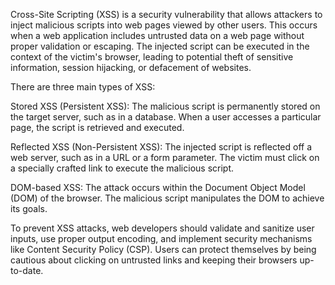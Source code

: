 
Cross-Site Scripting (XSS) is a security vulnerability that allows attackers to inject malicious scripts into web pages viewed by other users. This occurs when a web application includes untrusted data on a web page without proper validation or escaping. The injected script can be executed in the context of the victim's browser, leading to potential theft of sensitive information, session hijacking, or defacement of websites.

There are three main types of XSS:

Stored XSS (Persistent XSS): The malicious script is permanently stored on the target server, such as in a database. When a user accesses a particular page, the script is retrieved and executed.

Reflected XSS (Non-Persistent XSS): The injected script is reflected off a web server, such as in a URL or a form parameter. The victim must click on a specially crafted link to execute the malicious script.

DOM-based XSS: The attack occurs within the Document Object Model (DOM) of the browser. The malicious script manipulates the DOM to achieve its goals.

To prevent XSS attacks, web developers should validate and sanitize user inputs, use proper output encoding, and implement security mechanisms like Content Security Policy (CSP). Users can protect themselves by being cautious about clicking on untrusted links and keeping their browsers up-to-date.
